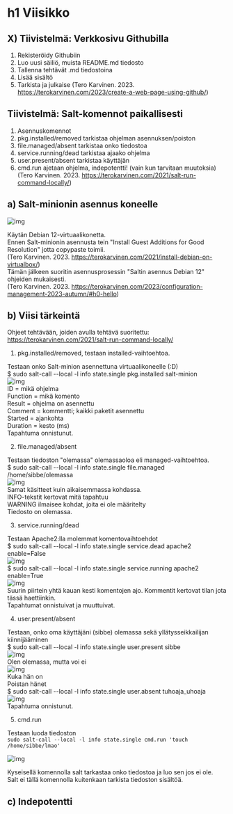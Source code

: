# h1 Viisikko

## X) Tiivistelmä: Verkkosivu Githubilla

1. Rekisteröidy Githubiin
2. Luo uusi säiliö, muista README.md tiedosto
3. Tallenna tehtävät .md tiedostoina
4. Lisää sisältö
5. Tarkista ja julkaise
(Tero Karvinen. 2023. https://terokarvinen.com/2023/create-a-web-page-using-github/)

## Tiivistelmä: Salt-komennot paikallisesti
1. Asennuskomennot
2. pkg.installed/removed tarkistaa ohjelman asennuksen/poiston
3. file.managed/absent tarkistaa onko tiedostoa
4. service.running/dead tarkistaa ajaako ohjelma
5. user.present/absent tarkistaa käyttäjän
6. cmd.run ajetaan ohjelma, indepotentti! (vain kun tarvitaan muutoksia)
(Tero Karvinen. 2023. https://terokarvinen.com/2021/salt-run-command-locally/)

## a) Salt-minionin asennus koneelle

![img](./ins.png)

Käytän Debian 12-virtuaalikonetta.  
Ennen Salt-minionin asennusta tein "Install Guest Additions for Good Resolution" jotta copypaste toimii.  
(Tero Karvinen. 2023. https://terokarvinen.com/2021/install-debian-on-virtualbox/)  
Tämän jälkeen suoritin asennusprosessin "Saltin asennus Debian 12" ohjeiden mukaisesti.  
(Tero Karvinen. 2023. https://terokarvinen.com/2023/configuration-management-2023-autumn/#h0-hello)  

## b) Viisi tärkeintä

Ohjeet tehtävään, joiden avulla tehtävä suoritettu: https://terokarvinen.com/2021/salt-run-command-locally/  
1. pkg.installed/removed, testaan installed-vaihtoehtoa.
   
Testaan onko Salt-minion asennettuna virtuaalikoneelle (:D)  
$ sudo salt-call --local -l info state.single pkg.installed salt-minion    
![img](./lol.png)   
ID = mikä ohjelma   
Function = mikä komento   
Result = ohjelma on asennettu   
Comment = kommentti; kaikki paketit asennettu   
Started = ajankohta   
Duration = kesto (ms)    
Tapahtuma onnistunut.   

2. file.managed/absent

Testaan tiedoston "olemassa" olemassaoloa eli managed-vaihtoehtoa.   
$ sudo salt-call --local -l info state.single file.managed /home/sibbe/olemassa   
![img](./shh.png)   
Samat käsitteet kuin aikaisemmassa kohdassa.   
INFO-tekstit kertovat mitä tapahtuu   
WARNING ilmaisee kohdat, joita ei ole määritelty   
Tiedosto on olemassa.   

3. service.running/dead
   
Testaan Apache2:lla molemmat komentovaihtoehdot   
$ sudo salt-call --local -l info state.single service.dead apache2 enable=False   
![img](./kolmas.png)   
$ sudo salt-call --local -l info state.single service.running apache2 enable=True   
![img](./neljas.png)   
Suurin piirtein yhtä kauan kesti komentojen ajo. Kommentit kertovat tilan jota tässä haettiinkin.   
Tapahtumat onnistuivat ja muuttuivat.   

4. user.present/absent

Testaan, onko oma käyttäjäni (sibbe) olemassa sekä yllätysseikkailijan kiinnijääminen   
$ sudo salt-call --local -l info state.single user.present sibbe   
![img](./olen.png)   
Olen olemassa, mutta voi ei   
![img](./no.png)   
Kuka hän on   
Poistan hänet   
$ sudo salt-call --local -l info state.single user.absent tuhoaja_uhoaja   
![img](./jes.png)   
Tapahtuma onnistunut.   

5. cmd.run

Testaan luoda tiedoston   
```sudo salt-call --local -l info state.single cmd.run 'touch /home/sibbe/lmao'```   

![img](./juu.png)   

Kyseisellä komennolla salt tarkastaa onko tiedostoa ja luo sen jos ei ole.   
Salt ei tällä komennolla kuitenkaan tarkista tiedoston sisältöä.   

## c) Indepotentti   

